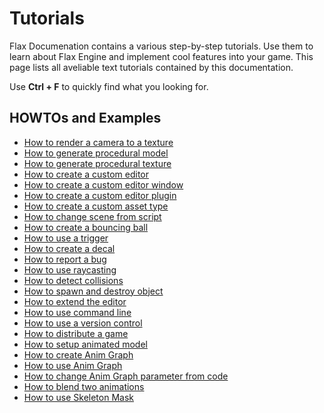 # Tutorials

Flax Documenation contains a various step-by-step tutorials.
Use them to learn about Flax Engine and implement cool features into your game.
This page lists all aveliable text tutorials contained by this documentation.

Use **Ctrl + F** to quickly find what you looking for.

## HOWTOs and Examples

* [How to render a camera to a texture](../../graphics/cameras/render-camera-to-texture.md)
* [How to generate procedural model](../../graphics/models/generate-model.md)
* [How to generate procedural texture](../../graphics/textures/generate-texture.md)
* [How to create a custom editor](../../scripting/tutorials/custom-editor.md)
* [How to create a custom editor window](../../scripting/tutorials/custom-window.md)
* [How to create a custom editor plugin](../../scripting/tutorials/custom-plugin.md)
* [How to create a custom asset type](../../scripting/tutorials/custom-asset.md)
* [How to change scene from script](../../scripting/tutorials/change-scene.md)
* [How to create a bouncing ball](../../physics/tutorials/bouncing-ball.md)
* [How to use a trigger](../../physics/tutorials/use-trigger.md)
* [How to create a decal](../../graphics/decals/create-decal.md)
* [How to report a bug](../../contributing/report-a-bug.md)
* [How to use raycasting](../../physics/raycasting.md)
* [How to detect collisions](../../physics/collisions.md)
* [How to spawn and destroy object](../../scripting/objects-lifetime.md)
* [How to extend the editor](../../editor/advanced/extending-editor.md)
* [How to use command line](../../editor/advanced/command-line-access.md)
* [How to use a version control](../../get-started/version-control.md)
* [How to distribute a game](../../get-started/distribute-a-game.md)
* [How to setup animated model](../../animation/tutorials/setup-animated-model.md)
* [How to create Anim Graph](../../animation/tutorials/create-anim-graph.md)
* [How to use Anim Graph](../../animation/tutorials/use-anim-graph.md)
* [How to change Anim Graph parameter from code](../../animation/tutorials/change-anim-graph-param.md)
* [How to blend two animations](../../animation/tutorials/blend-anims.md)
* [How to use Skeleton Mask](../../animation/tutorials/use-skeleton-mask.md)

